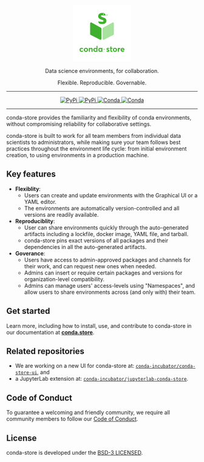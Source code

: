 <div align="center">
  <img src="./docs/_static/images/conda-store-logo-vertical-lockup.svg" alt="conda-store logo" width="30%">
  <p>
  Data science environments, for collaboration.

Flexible. Reproducible. Governable.

  </p>
</div>

---

<div align="center">

  <a href="https://pypi.org/project/conda-store-server/">
    <img src="https://img.shields.io/pypi/v/conda-store-server?label=pypi|conda-store-server" alt="PyPi"/>
  </a>

  <a href="https://pypi.org/project/conda-store/">
    <img src="https://img.shields.io/pypi/v/conda-store-server?label=pypi|conda-store" alt="PyPi"/>
  </a>

  <a href="https://anaconda.org/conda-forge/conda-store-server">
    <img src="https://img.shields.io/conda/vn/conda-forge/conda-store-server?color=green&label=conda-forge%7Cconda-store-server" alt="Conda"/>
  </a>

  <a href="https://anaconda.org/conda-forge/conda-store">
    <img src="https://img.shields.io/conda/vn/conda-forge/conda-store?color=green&label=conda-forge%7Cconda-store" alt="Conda"/>
  </a>

</div>

---

conda-store provides the familiarity and flexibility of conda environments, without compromising reliability for collaborative settings.

conda-store is built to work for all team members from individual data scientists to administrators, while making sure your team follows best practices throughout the environment life cycle: from initial environment creation, to using environments in a production machine.

## Key features

- **Flexiblity**:
  - Users can create and update environments with the Graphical UI or a YAML editor.
  - The environments are automatically version-controlled and all versions are readily available.
- **Reproduciblity**:
  - User can share environments quickly through the auto-generated artifacts including a lockfile, docker image, YAML file, and tarball.
  - conda-store pins exact versions of all packages and their dependencies in all the auto-generated artifacts.
- **Goverance**:
  - Users have access to admin-approved packages and channels for their work, and can request new ones when needed.
  - Admins can insert or require certain packages and versions for organization-level compatibility.
  - Admins can manage users' access-levels using "Namespaces", and allow users to share environments across (and only with) their team.

## Get started

Learn more, including how to install, use, and contribute to conda-store in our documentation at [**conda.store**](https://conda.store/).

## Related repositories

- We are working on a new UI for conda-store at: [`conda-incubator/conda-store-ui`](https://github.com/conda-incubator/conda-store-ui), and
- a JupyterLab extension at: [`conda-incubator/jupyterlab-conda-store`](https://github.com/conda-incubator/jupyterlab-conda-store).

## Code of Conduct

To guarantee a welcoming and friendly community, we require all community members to follow our [Code of Conduct](https://github.com/conda-incubator/governance/blob/main/CODE_OF_CONDUCT.md).

## License

conda-store is developed under the [BSD-3 LICENSED](./LICENSE).
